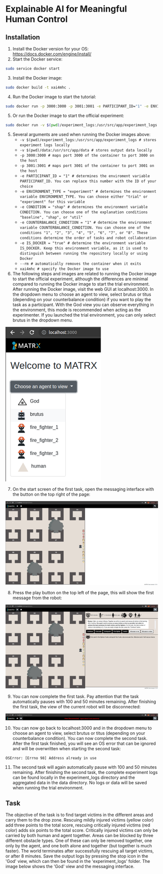 # Explainable AI for Meaningful Human Control
## Installation
1. Install the Docker version for your OS: https://docs.docker.com/engine/install/
2. Start the Docker service: 
```bash
sudo service docker start
```
3. Install the Docker image:
```bash
sudo docker build -t xai4mhc .
```
4. Run the Docker image to start the tutorial:
```bash
sudo docker run -p 3000:3000 -p 3001:3001 -e PARTICIPANT_ID="1" -e ENVIRONMENT_TYPE="trial" -e IS_DOCKER="true" --rm xai4mhc
```
5. Or run the Docker image to start the official experiment:
```bash
sudo docker run -v $(pwd)/experiment_logs:/usr/src/app/experiment_logs -v $(pwd)/data:/usr/src/app/data -p 3000:3000 -p 3001:3001 -e PARTICIPANT_ID="1" -e ENVIRONMENT_TYPE="experiment" -e CONDITION="shap" -e COUNTERBALANCE_CONDITION="1" -e IS_DOCKER="true" --rm xai4mhc
```
5. Several arguments are used when running the Docker images above:
    - `
    -v $(pwd)/experiment_logs:/usr/src/app/experiment_logs # stores experiment logs locally
    `
    - `
    -v $(pwd)/data:/usr/src/app/data # stores output data locally
    `
    - `
    -p 3000:3000 # maps port 3000 of the container to port 3000 on the host
    `
    - `
    -p 3001:3001 # maps port 3001 of the container to port 3001 on the host
    `
    - `
    -e PARTICIPANT_ID = "1" # determines the enviroment variable PARTICIPANT_ID. You can replace this number with the ID of your choice
    `
    - `
    -e ENVIRONMENT_TYPE = "experiment" # determines the environment variable ENVIRONMENT_TYPE. You can choose either "trial" or "experiment" for this variable
    `
    - `
    -e CONDITION = "shap" # determines the environment variable CONDITION. You can choose one of the explanation conditions "baseline", "shap", or "util"
    `
    - `
    -e COUNTERBALANCE_CONDITION = "1" # determine the environment variable COUNTERBALANCE_CONDITION. You can choose one of the conditions "1", "2", "3", "4", "5", "6", "7", or "8". These conditions determine the order of tasks and robot collaboration
    `
    - `
    -e IS_DOCKER = "true" # determine the environment variable IS_DOCKER. Keep this environment variable, as it is used to distinguish between running the repository locally or using Docker
    `
    - `
    --rm # automatically removes the container when it exits
    `
    - `
    xai4mhc # specify the Docker image to use
    `
6. The following steps and images are related to running the Docker image to start the official experiment, although the differences are minimal compared to running the Docker image to start the trial environment. After running the Docker image, visit the web GUI at localhost:3000. In the dropdown menu to choose an agent to view, select brutus or titus (depending on your counterbalance condition) if you want to play the task as a participant. With the God view you can observe everything in the environment, this mode is recommended when acting as the experimenter. If you launched the trial environment, you can only select brutus in the dropdown menu.

![localhost-startpage](images/localhost_startpage.png "Localhost Startpage") 

7. On the start screen of the first task, open the messaging interface with the button on the top right of the page:

![task-startscreen](images/xai4mhc-startscreen.png "Task Startscreen")

8. Press the play button on the top left of the page, this will show the first message from the robot:

![task-messages](images/xai4mhc-messages.png "Task Messages")

9. You can now complete the first task. Pay attention that the task automatically pauses with 100 and 50 minutes remaining. After finishing the first task, the view of the current robot will be disconnected:

![view-disconnected](images/view_disconnected.png "View Disconnected")

10. You can now go back to localhost:3000 and in the dropdown menu to choose an agent to view, select brutus or titus (depending on your counterbalance condition). You can now complete the second task. After the first task finished, you will see an OS error that can be ignored and will be overwritten when starting the second task:
```
OSError: [Errno 98] Address already in use
```
11. The second task will again automatically pause with 100 and 50 minutes remaining. After finishing the second task, the complete experiment logs can be found locally in the experiment_logs directory and the aggregated data in the data directory. No logs or data will be saved when running the trial environment.

## Task
The objective of the task is to find target victims in the different areas and carry them to the drop zone. Rescuing mildly injured victims (yellow color) add three points to the total score, rescuing critically injured victims (red color) adds six points to the total score. Critically injured victims can only be carried by both human and agent together. Areas can be blocked by three different obstacle types. One of these can only be removed together, one only by the agent, and one both alone and together (but together is much faster). The world terminates after successfully rescuing all target victims, or after 8 minutes. Save the output logs by pressing the stop icon in the 'God' view, which can then be found in the 'experiment_logs' folder. The image below shows the 'God' view and the messaging interface. 
